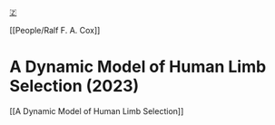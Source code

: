 [🇿](zotero://select/library/items/R9EJCQFC)

[[People/Ralf F. A. Cox]] 
# A Dynamic Model of Human Limb Selection (2023)

[[A Dynamic Model of Human Limb Selection]]